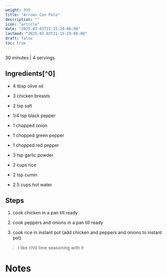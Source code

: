 ```yaml
---
weight: 999
title: "Arrows Con Polo"
description: ""
icon: "article"
date: "2025-03-03T21:15:29-06:00"
lastmod: "2025-03-03T21:15:29-06:00"
draft: false
toc: true
---
```


30 minutes | 4 servings

## Ingredients[^0]

 - 4 tbsp olive oil

 - 3 chicken breasts

 - 2 tsp salt

 - 1/4 tsp black pepper

 - 1 chopped onion

 - 1 chopped green pepper

 - 1 chopped red pepper

 - 3 tsp garlic powder

 - 2 cups rice

 - 2 tsp cumin

 - 2.5 cups hot water

## Steps

1. cook chicken in a pan till ready

1. cook peppers and onions in a pan till ready

1. cook rice in instant pot (add chicken and peppers and onions to instant pot)

> I like chili lime seasoning with it

# Notes
